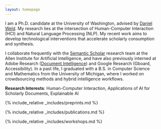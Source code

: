```yaml
---
layout: homepage
---
```


I am a Ph.D. candidate at the University of Washington, advised by <a href="https://www.cs.washington.edu/people/faculty/weld">Daniel Weld</a>. My research lies at the intersection of Human-Computer Interaction (HCI) and Natural Language Processing (NLP). My recent work aims to develop technological interventions that accelerate scholarly consumption and synthesis.

I collaborate frequently with the <a href="https://www.semanticscholar.org/about">Semantic Scholar</a> research team at the Allen Institute for Artificial Intelligence, and have also previously interned at Adobe Research (<a href="https://research.adobe.com/research/document-intelligence/">Document Intelligence</a>) and Google Research (Gboard, Accessibility). In a past life, I graduated with a B.S. in Computer Science and Mathematics from the University of Michigan, where I worked on crowdsourcing methods and hybrid intelligence workflows.

__Research Interests__: Human-Computer Interaction, Applications of AI for Scholarly Documents, Explainable AI

{% include_relative _includes/preprints.md %}

{% include_relative _includes/publications.md %}

{% include_relative _includes/workshops.md %}
